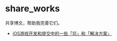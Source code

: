# share_works
共享博文，帮助我完善它们。

* [iOS游戏开发和提交中的一些「坑」和「解决方案」](https://github.com/iWoz/share_works/blob/master/iOS%E6%B8%B8%E6%88%8F%E5%BC%80%E5%8F%91%E5%92%8C%E6%8F%90%E4%BA%A4%E4%B8%AD%E7%9A%84%E4%B8%80%E4%BA%9B%E3%80%8C%E5%9D%91%E3%80%8D%E5%92%8C%E3%80%8C%E8%A7%A3%E5%86%B3%E6%96%B9%E6%A1%88%E3%80%8D.md)
